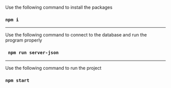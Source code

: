 Use the following command to install the packages

### `npm i`

------------------------------------------------------------

Use the following command to connect to the database and run the program properly

### ` npm run server-json`

--------------------------------------------------------
Use the following command to run the project

### `npm start`

